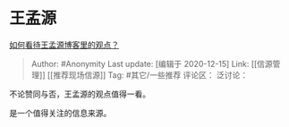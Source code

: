 # 王孟源
[如何看待王孟源博客里的观点？](https://www.zhihu.com/question/50424630/answer/981412766)

> Author: #Anonymity
> Last update: [编辑于 2020-12-15]
> Link: [[信源管理]] [[推荐现场信源]]
> Tag: #其它/一些推荐
> 评论区：
> 泛讨论：

不论赞同与否，王孟源的观点值得一看。

是一个值得关注的信息来源。
